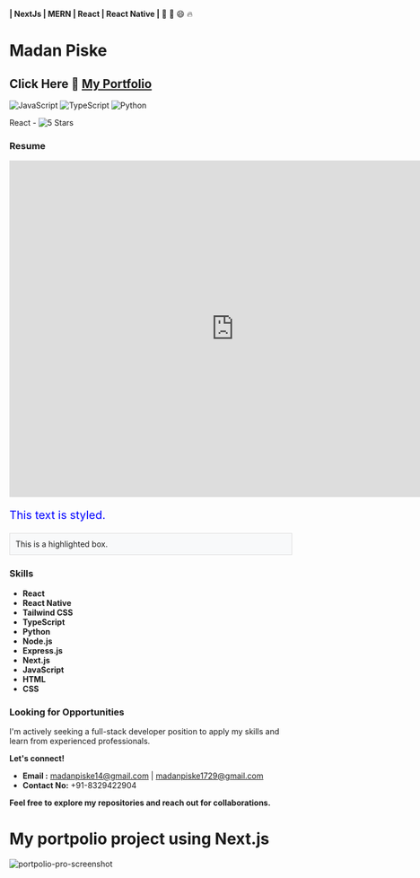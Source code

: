 
<!--
**madanpiske3/madanpiske3** is a ✨ _special_ ✨ repository because its `README.md` (this file) appears on your GitHub profile.

Here are some ideas to get you started:
- 🔭 I’m currently working on ...
- 🌱 I’m currently learning ...
- 👯 I’m looking to collaborate on ...
- 🤔 I’m looking for help with ...
- 💬 Ask me about ...
- 📫 How to reach me: ...
- 😄 Pronouns: ...
- ⚡ Fun fact: ...
<!--
**Front-End Developer**  | **Full-Stack Developer** | **React Developer** | **React Native Developer | NextJs | MERN | React | React Native**
-->
**| NextJs | MERN | React | React Native |**
:rocket: :tada: :smile: :fire:
# Madan Piske 
## Click Here 🔭 [My Portfolio](https://personal-portfolio-git-main-godcodeds-projects-19c4b414.vercel.app/)
<!--
**A passionate full-stack developer | front-end developer | React and React Native Developer eager to contribute to innovative projects.**
-->
![JavaScript](https://img.shields.io/badge/JavaScript-ES6-white)
![TypeScript](https://img.shields.io/badge/TypeScript-4.5-blue)
![Python](https://img.shields.io/badge/Python-3.9-pink)

React - ![5 Stars](https://img.shields.io/badge/Rating-★★★★★-brightgreen)


### Resume
<embed src="https://github.com/madanpiske3/assets/blob/main/Madan_Piske.pdf" width="800px" height="600px" />

<p style="color: blue; font-size: 20px;">This text is styled.</p>

<div style="background-color: #f8f9fa; padding: 10px; border: 1px solid #ddd;">
  This is a highlighted box.
</div>


### Skills
* **React**
* **React Native**
* **Tailwind CSS**
* **TypeScript**
* **Python**
* **Node.js**
* **Express.js**
* **Next.js**
* **JavaScript**
* **HTML**
* **CSS**

### Looking for Opportunities
I'm actively seeking a full-stack developer position to apply my skills and learn from experienced professionals. 

**Let's connect!** 
* **Email     :** madanpiske14@gmail.com  |  madanpiske1729@gmail.com
* **Contact No:** +91-8329422904

**Feel free to explore my repositories and reach out for collaborations.**



# **My portpolio project using Next.js**

![portpolio-pro-screenshot](https://github.com/user-attachments/assets/1ece9684-2602-4202-9127-73c7101c9262)



